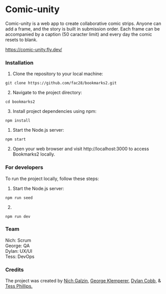 # Comic-unity

Comic-unity is a web app to create collaborative comic strips. Anyone can add a frame, and the story is built in submission order. Each frame can be accompanied by a caption (50 caracter limit) and every day the comic resets to blank.

https://comic-unity.fly.dev/

### Installation

1. Clone the repository to your local machine:

```shell
git clone https://github.com/fac28/bookmarks2.git
```

2. Navigate to the project directory:

```shell
cd bookmarks2
```

3. Install project dependencies using npm:

```shell
npm install
```
1. Start the Node.js server:

```shell
npm start
```

2. Open your web browser and visit http://localhost:3000 to access Bookmarks2 locally.

### For developers

To run the project locally, follow these steps:

1. Start the Node.js server:

```shell
npm run seed
```

2.

```shell
npm run dev
```

### Team

Nich: Scrum <br>
George: QA <br>
Dylan: UX/UI <br>
Tess: DevOps

### Credits

The project was created by <a href="https://github.com/nichgalzin">Nich Galzin</a>, <a href="https://github.com/GeorgeKlemperer">George Klemperer</a>, <a href="https://github.com/dylancobb">Dylan  Cobb,</a> & <a href="https://github.com/tess-phillips">Tess Phillips.</a>
